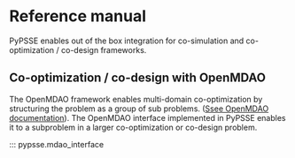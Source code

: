 # Reference manual

PyPSSE enables out of the box integration for co-simulation and co-optimization / co-design frameworks.

## Co-optimization / co-design with OpenMDAO 

The OpenMDAO framework enables multi-domain co-optimization by structuring the problem as a group of sub problems. ([Ssee OpenMDAO documentation](https://openmdao.org/newdocs/versions/latest/main.html)). The OpenMDAO interface implemented in PyPSSE enables it to a subproblem in a larger co-optimization or co-design problem. 



::: pypsse.mdao_interface